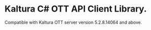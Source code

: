 # Kaltura C# OTT API Client Library.
Compatible with Kaltura OTT server version 5.2.8.14064 and above.
